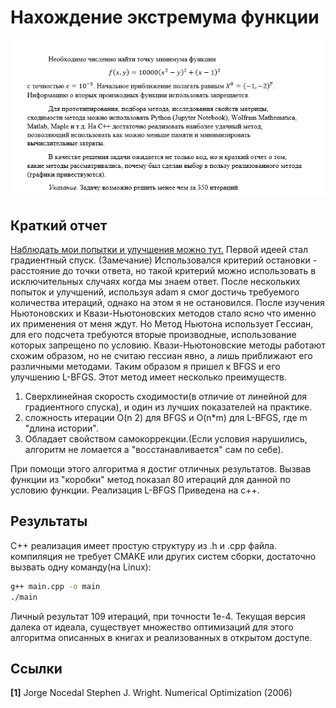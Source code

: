 # Нахождение экстремума функции
![условия задачи](https://github.com/stepyndriyy/tinyLBFGS/blob/main/problem.png)

## Краткий отчет
[Наблюдать мои попытки и улучшения можно тут.](analysis.ipynb)
Первой идеей стал градиентный спуск. (Замечание) Использовался критерий остановки - расстояние до точки ответа, но такой критерий можно использовать в исключительных случаях когда мы знаем ответ. После нескольких попыток и улучшений, используя adam я смог достичь требуемого количества итераций, однако на этом я не остановился. После изучения Ньютоновских и Квази-Ньютоновских методов стало ясно что именно их применения от меня ждут. Но Метод Ньютона использует Гессиан, для его подсчета требуются вторые производные, использование которых запрещено по условию. Квази-Ньютоновские методы работают схожим образом, но не считаю гессиан явно, а лишь приближают его различными методами. Таким образом я пришел к BFGS и его улучшению L-BFGS. Этот метод имеет несколько преимуществ.
1. Сверхлинейная скорость сходимости(в отличие от линейной для градиентного спуска), и один из лучших показателей на практике.
2. сложность итерации O(n 2) для BFGS и O(n*m) для L-BFGS, где m "длина истории".
3. Обладает свойством самокоррекции.(Если условия нарушились, алгоритм не ломается а "восстанавливается" сам по себе).

При помощи этого алгоритма я достиг отличных результатов. Вызвав функции из "коробки" метод показал 80 итераций для данной по условию функции. Реализация L-BFGS Приведена на c++.

## Результаты
C++ реализация имеет простую структуру из .h и .cpp файла. компиляция не требует CMAKE или других систем сборки, достаточно вызвать одну команду(на Linux):
```bash
g++ main.cpp -o main
./main
```
Личный результат 109 итераций, при точности 1e-4. Текущая версия далека от идеала, существует множество оптимизаций для этого алгоритма описанных в книгах и реализованных в открытом доступе.

## Ссылки
**[1]** Jorge Nocedal Stephen J. Wright. Numerical Optimization (2006)